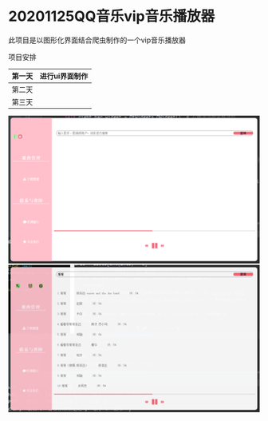 # 20201125QQ音乐vip音乐播放器

此项目是以图形化界面结合爬虫制作的一个vip音乐播放器

项目安排

| 第一天 | 进行ui界面制作 |
| :----: | :------------: |
| 第二天 |                |
| 第三天 |                |

![](./tp/Snipaste_2020-11-26_08-16-58.png)
![](./tp/Snipaste_2020-11-26_15-05-53.png)